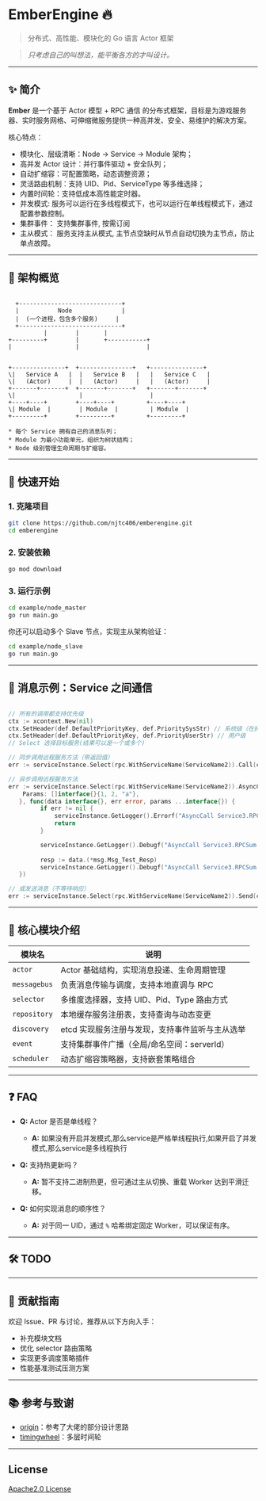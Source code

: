 # EmberEngine 🔥
> 分布式、高性能、模块化的 Go 语言 Actor 框架

> *只考虑自己的叫想法，能平衡各方的才叫设计。*

---

## ✨ 简介

**Ember** 是一个基于 Actor 模型 + RPC 通信 的分布式框架，目标是为游戏服务器、实时服务网格、可伸缩微服务提供一种高并发、安全、易维护的解决方案。

核心特点：

- 模块化、层级清晰：Node → Service → Module 架构；
- 高并发 Actor 设计：并行事件驱动 + 安全队列；
- 自动扩缩容：可配置策略，动态调整资源；
- 灵活路由机制：支持 UID、Pid、ServiceType 等多维选择；
- 内置时间轮：支持低成本高性能定时器。
- 并发模式: 服务可以运行在多线程模式下，也可以运行在单线程模式下，通过配置参数控制。
- 集群事件： 支持集群事件, 按需订阅
- 主从模式： 服务支持主从模式, 主节点空缺时从节点自动切换为主节点，防止单点故障。
---

## 🧠 架构概览

```

```
      +-----------------------------+
      |           Node              |
      |  (一个进程，包含多个服务)     |
      +-----------------------------+
              |        |       |
    +---------+        |       +-----------+
    |                  |                   |
```

+---------------+  +---------------+   +---------------+
\|   Service A   |  |   Service B   |   |   Service C   |
\|   (Actor)     |  |   (Actor)     |   |   (Actor)     |
+-------+-------+  +-------+-------+   +-------+-------+
\|                  |                   |
+----+----+        +----+----+         +----+----+
\| Module  |        | Module  |         | Module  |
+---------+        +---------+         +---------+

* 每个 Service 拥有自己的消息队列；
* Module 为最小功能单元，组织为树状结构；
* Node 级别管理生命周期与扩缩容。

````

---

## 🚀 快速开始

### 1. 克隆项目
```bash
git clone https://github.com/njtc406/emberengine.git
cd emberengine
````

### 2. 安装依赖

```bash
go mod download
```

### 3. 运行示例

```bash
cd example/node_master
go run main.go
```

你还可以启动多个 Slave 节点，实现主从架构验证：

```bash
cd example/node_slave
go run main.go
```

---

## 🔁 消息示例：Service 之间通信

```go

// 所有的调用都支持优先级 
ctx := xcontext.New(nil)
ctx.SetHeader(def.DefaultPriorityKey, def.PrioritySysStr) // 系统级（在执行完当前任务后，优先执行系统级任务）
ctx.SetHeader(def.DefaultPriorityKey, def.PriorityUserStr) // 用户级
// Select 选择目标服务(结果可以是一个或多个)

// 同步调用远程服务方法（带返回值）
err := serviceInstance.Select(rpc.WithServiceName(ServiceName2)).Call(ctxWithTimeout, "APITest2", nil, nil)

// 异步调用远程服务方法
err := serviceInstance.Select(rpc.WithServiceName(ServiceName2)).AsyncCall(ctx, "RPCSum", &msg.Msg_Test_Req{A: 1, B: 2}, &dto.AsyncCallParams{
    Params: []interface{}{1, 2, "a"},
   }, func(data interface{}, err error, params ...interface{}) {
         if err != nil {
			 serviceInstance.GetLogger().Errorf("AsyncCall Service3.RPCSum response failed, err:%v", err)
			 return
         }

         serviceInstance.GetLogger().Debugf("AsyncCall Service3.RPCSum params:%+v", params)
         
         resp := data.(*msg.Msg_Test_Resp)
		 serviceInstance.GetLogger().Debugf("AsyncCall Service3.RPCSum out:%d", resp.Ret)
   })

// 或发送消息（不等待响应）
err := serviceInstance.Select(rpc.WithServiceName(ServiceName2)).Send(ctx, "APITest2", nil)
```

---

## 🧩 核心模块介绍

| 模块名          | 说明                          |
| ------------ |-----------------------------|
| `actor`      | Actor 基础结构，实现消息投递、生命周期管理    |
| `messagebus` | 负责消息传输与调度，支持本地直调与 RPC       |
| `selector`   | 多维度选择器，支持 UID、Pid、Type 路由方式 |
| `repository` | 本地缓存服务注册表，支持查询与动态变更         |
| `discovery`  | etcd 实现服务注册与发现，支持事件监听与主从选举  |
| `event`      | 支持集群事件广播（全局/命名空间：serverId）  |
| `scheduler`  | 动态扩缩容策略器，支持嵌套策略组合           |

---

## ❓ FAQ

* **Q:** Actor 是否是单线程？

  * **A:** 如果没有开启并发模式,那么service是严格单线程执行,如果开启了并发模式,那么service是多线程执行

* **Q:** 支持热更新吗？

  * **A:** 暂不支持二进制热更，但可通过主从切换、重载 Worker 达到平滑迁移。

* **Q:** 如何实现消息的顺序性？

  * **A:** 对于同一 UID，通过 `%` 哈希绑定固定 Worker，可以保证有序。

---

## 🛠 TODO


---

## 🤝 贡献指南

欢迎 Issue、PR 与讨论，推荐从以下方向入手：

* 补充模块文档
* 优化 selector 路由策略
* 实现更多调度策略插件
* 性能基准测试压测方案

---

## 📚 参考与致谢

* [origin](https://github.com/duanhf2012/origin)：参考了大佬的部分设计思路
* [timingwheel](https://github.com/RussellLuo/timingwheel)：多层时间轮

---

## License
[Apache2.0 License](LICENSE)
